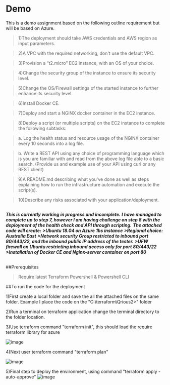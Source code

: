 # Demo
 This is a demo assignment based on the following outline requirement but will be based on Azure.  
 
> 1)The deployment should take AWS credentials and AWS region as input parameters.
 
> 2)A VPC with the required networking, don't use the default VPC.
 
> 3)Provision a “t2.micro” EC2 instance, with an OS of your choice. 
 
> 4)Change the security group of the instance to ensure its security level. 
 
> 5)Change the OS/Firewall settings of the started instance to further enhance its security level. 
 
> 6)Install Docker CE. 
 
> 7)Deploy and start a NGINX docker container in the EC2 instance. 
 
> 8)Deploy a script (or multiple scripts) on the EC2 instance to complete the following subtasks: 
 
>   a. Log the health status and resource usage of the NGINX container every 10 seconds into a log file. 
 
>   b. Write a REST API using any choice of programming language which is you are familiar with and read from the above log file able to a basic search. 
    (Provide us and example use of your API using curl or any REST client) 
 
> 9)A README.md describing what you've done as well as steps explaining how to run the infrastructure automation and execute the script(s). 
 
> 10)Describe any risks associated with your application/deployment.




##
***This is currently working _in progress and incomplete_.***
***I have managed to complete up to step 7, however I am having challenge on step 8 with the deployment of the health check and API through scripting.***
***The attached code will create:***
***>Ubuntu 18.04 on Azure 1bs instance***
***>Regional choice: Australia East***
***>Network security Group restricted to inbound port 80/443/22, and the inbound public IP address of the tester.***
***>UFW firewall on Ubuntu restricting inbound access only for port 80/443/22***
***>Installation of Docker CE and Nginx-server container on port 80***
##



##Prerequisites
>Require latest Terraform
>Powershell & Powershell CLI 



##To run the code for the deployment 

1)First create a local folder and save the all the attached files on the same folder.
Example I place the code on the "C:\terraform\Qrious2>" folder

2)Run a terminal on terraform application change the terminal directory to the folder location. 

3)Use terraform command "terraform init", this should load the require terraform library for azure 

![image](https://user-images.githubusercontent.com/84843818/137726080-c08b6860-3bce-4642-a2cf-22e51165b0e3.png)

4)Next user terraform command "terraform plan"

![image](https://user-images.githubusercontent.com/84843818/137726398-1dc987ef-ad5b-4830-ab46-de3c9454a19e.png)

5)Final step to deploy the environment, using command "terraform apply -auto-approve"
![image](https://user-images.githubusercontent.com/84843818/137726655-72d60920-fe51-4c6d-86b4-2b5c70a34234.png)













